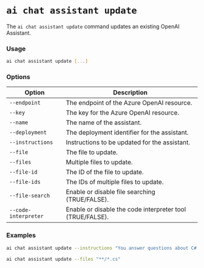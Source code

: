 # `ai chat assistant update`

The `ai chat assistant update` command updates an existing OpenAI Assistant.

### Usage

``` bash
ai chat assistant update [...]
```

### Options

| Option          | Description                                                               |
|-----------------|---------------------------------------------------------------------------|
| `--endpoint`    | The endpoint of the Azure OpenAI resource.                                |
| `--key`         | The key for the Azure OpenAI resource.                                    |
| `--name`        | The name of the assistant.                                                |
| `--deployment`  | The deployment identifier for the assistant.                              |
| `--instructions`| Instructions to be updated for the assistant.                             |
| `--file`        | The file to update.                                                       |
| `--files`       | Multiple files to update.                                                 |
| `--file-id`     | The ID of the file to update.                                             |
| `--file-ids`    | The IDs of multiple files to update.                                      |
| `--file-search` | Enable or disable file searching (TRUE/FALSE).                            |
| `--code-interpreter` | Enable or disable the code interpreter tool (TRUE/FALSE).            |

### Examples

``` bash title="Update assistant instructions"
ai chat assistant update --instructions "You answer questions about C# code"
```

``` bash title="Update assistant with multiple C# files"
ai chat assistant update --files "**/*.cs"
```
